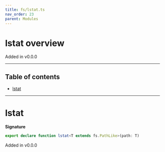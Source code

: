 ```yaml
---
title: fs/lstat.ts
nav_order: 23
parent: Modules
---
```


# lstat overview

Added in v0.0.0

---

<h2 class="text-delta">Table of contents</h2>

- [lstat](#lstat)

---

# lstat

**Signature**

```ts
export declare function lstat<T extends fs.PathLike>(path: T)
```

Added in v0.0.0
